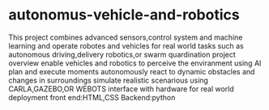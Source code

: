 # autonomus-vehicle-and-robotics
This project combines advanced sensors,control system and machine learning and operate robotes and vehicles for real world tasks such as autonomous driving,delivery robotics,or swarm quardination
project overview
enable vehicles and robotics to perceive the enviranment using AI
plan and execute moments autonomously
react to dynamic obstacles and changes in surroundings
simulate realistic scenarious using CARLA,GAZEBO,OR WEBOTS
interface with hardware for real world deployment
front end:HTML,CSS Backend:python
